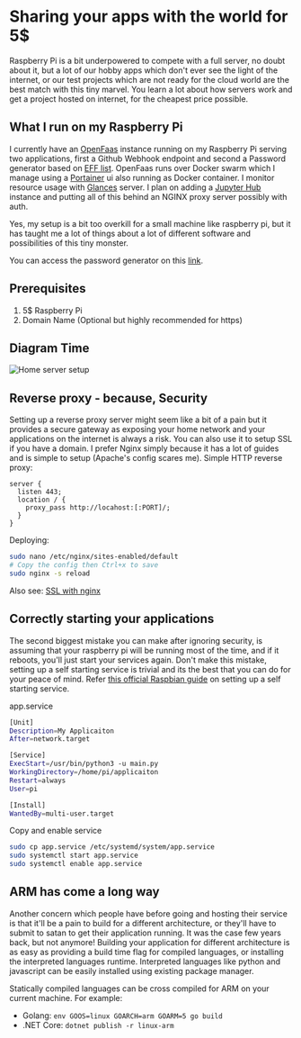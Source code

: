 # Sharing your apps with the world for 5$

Raspberry Pi is a bit underpowered to compete with a full server, no doubt about it, but a lot of our hobby apps which don't ever see the light of the internet, or our test projects which are not ready for the cloud world are the best match with this tiny marvel. You learn a lot about how servers work and get a project hosted on internet, for the cheapest price possible.

## What I run on my Raspberry Pi

I currently have an [OpenFaas](https://docs.openfaas.com/) instance running on my Raspberry Pi serving two applications, first a Github Webhook endpoint and second a Password generator based on [EFF list](https://www.eff.org/dice).  OpenFaas runs over Docker swarm which I manage using a [Portainer](https://www.portainer.io/) ui also running as Docker container. I monitor resource usage with [Glances](https://nicolargo.github.io/glances/) server. I plan on adding a [Jupyter Hub](https://jupyterhub.readthedocs.io/en/stable/) instance and putting all of this behind an NGINX proxy server possibly with auth.

Yes, my setup is a bit too overkill for a small machine like raspberry pi, but it has taught me a lot of things about a lot of different software and possibilities of this tiny monster.

You can access the password generator on this [link](https://home.zeerorg.site:3333/).

## Prerequisites

1. 5$ Raspberry Pi
2. Domain Name (Optional but highly recommended for https)

## Diagram Time

![Home server setup](https://zeerorgprocessedblog.blob.core.windows.net/photos/rpiserver.jpg)

## Reverse proxy - because, Security

Setting up a reverse proxy server might seem like a bit of a pain but it provides a secure gateway as exposing your home network and your applications on the internet is always a risk. You can also use it to setup SSL if you have a domain. I prefer Nginx simply because it has a lot of guides and is simple to setup (Apache's config scares me). Simple HTTP reverse proxy:

```nginx
server {
  listen 443;
  location / {
    proxy_pass http://locahost:[:PORT]/;
  }
}
```

Deploying:

```bash
sudo nano /etc/nginx/sites-enabled/default
# Copy the config then Ctrl+x to save
sudo nginx -s reload
```

Also see: [SSL with nginx](https://www.digitalocean.com/community/tutorials/how-to-create-an-ssl-certificate-on-nginx-for-ubuntu-14-04)

## Correctly starting your applications

The second biggest mistake you can make after ignoring security, is assuming that your raspberry pi will be running most of the time, and if it reboots, you'll just start your services again. Don't make this mistake, setting up a self starting service is trivial and its the best that you can do for your peace of mind. Refer [this official Raspbian guide](https://www.raspberrypi.org/documentation/linux/usage/systemd.md) on setting up a self starting service.

app.service

```bash
[Unit]
Description=My Applicaiton
After=network.target

[Service]
ExecStart=/usr/bin/python3 -u main.py
WorkingDirectory=/home/pi/applicaiton
Restart=always
User=pi

[Install]
WantedBy=multi-user.target
```

Copy and enable service

```bash
sudo cp app.service /etc/systemd/system/app.service
sudo systemctl start app.service
sudo systemctl enable app.service
```

## ARM has come a long way

Another concern which people have before going and hosting their service is that it'll be a pain to build for a different architecture, or they'll have to submit to satan to get their application running. It was the case few years back, but not anymore! Building your application for different architecture is as easy as providing a build time flag for compiled languages, or installing the interpreted languages runtime. Interpreted languages like python and javascript can be easily installed using existing package manager.

Statically compiled languages can be cross compiled for ARM on your current machine. For example:

- Golang: `env GOOS=linux GOARCH=arm GOARM=5 go build`
- .NET Core: `dotnet publish -r linux-arm`
